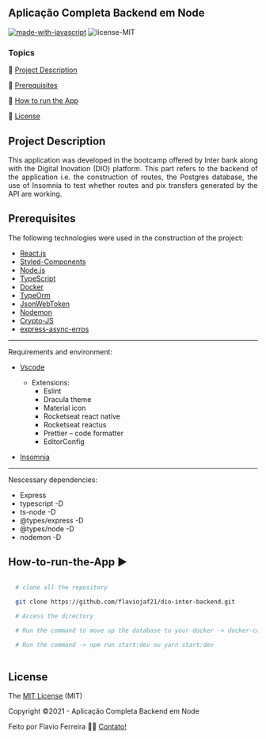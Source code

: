 ## Aplicação Completa Backend em Node

[![made-with-javascript](https://img.shields.io/badge/Made%20with-JavaScript-1f425f.svg)](https://www.javascript.com)
![license-MIT](https://img.shields.io/badge/license-MIT-green)

### Topics

:small_blue_diamond: [Project Description](#Project-Description)

:small_blue_diamond: [Prerequisites](#Prerequisites)

:small_blue_diamond: [How to run the App](#How-to-run-the-App)

:small_blue_diamond: [License](#License)



## Project Description

<p align="justify">
  This application was developed in the bootcamp offered by Inter bank along with the Digital Inovation (DIO) platform. This part refers to the backend of the application i.e. the construction of routes, the Postgres database, the use of Insomnia to test whether routes and pix transfers generated by the API are working. 
</p>

## Prerequisites

The following technologies were used in the construction of the project:

- [React.js][react]
- [Styled-Components][styled]
- [Node.js][nodejs]
- [TypeScript][typescript]
- [Docker][docker]  
- [TypeOrm][typeorm]
- [JsonWebToken][jsonwebtoken]
- [Nodemon][nodemon]
- [Crypto-JS][cryptojs]
- [express-async-erros][expresserrors]

---
Requirements and environment:

- [Vscode][vscode]
  - Extensions:
    - Eslint
    - Dracula theme
    - Material icon
    - Rocketseat react native
    - Rocketseat reactus
    - Prettier – code formatter
    - EditorConfig 
 
- [Insomnia][Insomnia] 
---
Nescessary dependencies:

- Express
- typescript -D
- ts-node -D 
- @types/express -D
- @types/node -D
- nodemon -D

## How-to-run-the-App :arrow_forward:

```bash

  # clone all the repository 
  
  git clone https://github.com/flaviojaf21/dio-inter-backend.git

  # Access the directory

  # Run the command to move up the database to your docker -> docker-compose up -d

  # Run the command -> npm run start:dev ou yarn start:dev
  
  ```
  
## License

The [MIT License]() (MIT)

Copyright :copyright:2021 - Aplicação Completa Backend em Node

Feito por Flavio Ferreira 👋🏽 [Contato!](https://www.linkedin.com/in/flaviojaf21/)

[^note]: My reference.

[react]: https://pt-br.reactjs.org/
[styled]: https://styled-components.com/
[nodejs]: https://nodejs.org/
[typescript]: https://www.typescriptlang.org/
[typeorm]: https://typeorm.io/#/
[Joi]: https://joi.dev/api/?v=17.4.2
[docker]: https://docs.docker.com/
[bcrypt]: https://www.npmjs.com/package/bcryptjs
[jsonwebtoken]: https://www.npmjs.com/package/jsonwebtoken
[multer]: https://www.npmjs.com/package/multer
[datefns]: https://date-fns.org/
[ethereal]: https://ethereal.email/
[handlebars]: https://handlebarsjs.com/
[Vscode]: https://code.visualstudio.com/
[nodemon]: https://www.npmjs.com/package/nodemon
[cryptojs]: https://www.npmjs.com/package/crypto-js
[expresserrors]: https://www.npmjs.com/package/express-async-errors
[Insomnia]: https://insomnia.rest/





